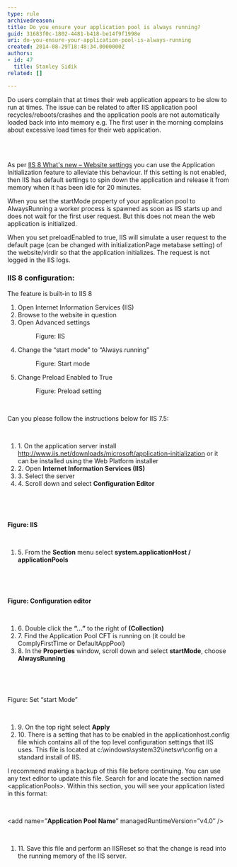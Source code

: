 ```yaml
---
type: rule
archivedreason: 
title: Do you ensure your application pool is always running?
guid: 31683f0c-1802-4481-b418-be14f9f1998e
uri: do-you-ensure-your-application-pool-is-always-running
created: 2014-08-29T18:48:34.0000000Z
authors:
- id: 47
  title: Stanley Sidik
related: []

---
```



<p class="p1">Do users complain that at times their web application appears to be slow to run at times. The issue can be related to after IIS application pool recycles/reboots/crashes and the application pools are not automatically loaded back into into memory e.g. The first user in the morning complains about excessive load times for their web application.</p>
<br><excerpt class='endintro'></excerpt><br>
<p>As per&#160;<a href="http&#58;//blogs.msdn.com/b/vijaysk/archive/2012/10/11/iis-8-what-s-new-website-settings.aspx">IIS 8 What's new – Website settings</a> you can use the Application Initialization feature to alleviate this behaviour. If this setting is not enabled, then IIS has default settings to spin down the application and release it from memory when it has been idle for 20 minutes.</p><p class="p1">When you set the startMode property of your application pool to AlwaysRunning a worker process is spawned as soon as IIS starts up and does not wait for the first user request. But this does not mean the web application is initialized.​</p><p class="p1">When you set preloadEnabled to true, IIS will simulate a user request to the default page (can be changed with initializationPage metabase setting) of the website/virdir so that the application initializes. The request is not logged in the IIS logs.​</p><h3 class="ssw15-rteElement-H3">IIS 8 configuration&#58;</h3><p class="p2">The feature is built-in to IIS 8</p><ol class="ol1"><li class="li2">Open Internet Information Services (IIS)</li><li class="li2">Browse to the website in question</li><li class="li2">Open Advanced settings

<dl class="image"><dt><img src="/WebSites/Rules-To-Better-IIS/Pages/ensure-your-application-pool-is-always-running.aspx?ControlMode=Edit&amp;DisplayMode=Design" alt="" /></dt><dd>Figure&#58; IIS</dd></dl></li><li class="li2">Change the “start mode” to “Always running”
<dl class="image"><dt><img src="/WebSites/Rules-To-Better-IIS/Pages/ensure-your-application-pool-is-always-running.aspx?ControlMode=Edit&amp;DisplayMode=Design" alt="" /></dt><dd>Figure&#58; Start mode</dd></dl></li><li class="li2">​Change Preload Enabled to True
<dl class="image"><dt><img src="/WebSites/Rules-To-Better-IIS/Pages/ensure-your-application-pool-is-always-running.aspx?ControlMode=Edit&amp;DisplayMode=Design" alt="" /></dt><dd>Figure&#58; Preload setting</dd></dl></li></ol>
​
<p class="p1">Can you please follow the instructions below for IIS 7.5&#58;</p><p class="p7">
   <br>
</p><ol class="ol1"><li class="li2">1.<span class="Apple-tab-span"> </span>On the application server install 
      <a href="http&#58;//www.iis.net/downloads/microsoft/application-initialization">
         <span class="s1">http&#58;//www.iis.net/downloads/microsoft/application-initialization</span></a> or it can be installed using the Web Platform installer</li><li class="li2">2.<span class="Apple-tab-span"> </span>Open 
      <strong>Internet Information Services (IIS)</strong></li><li class="li2">3.<span class="Apple-tab-span"> </span>Select the server&#160;</li><li class="li2">4.<span class="Apple-tab-span"> </span>Scroll down and select 
      <strong>Configuration Editor</strong></li></ol><p class="p7">
   <br>
</p><p class="p5">
   <br>
</p><p class="p2">
   <strong>Figure&#58; IIS</strong></p><p class="p7">
   <br>
</p><ol class="ol1"><li class="li2">5.<span class="Apple-tab-span"> </span>From the 
      <strong>Section</strong> menu select 
      <strong>system.applicationHost / applicationPools</strong></li></ol><p class="p7">
   <br>
</p><p class="p5">
   <br>
</p><p class="p2">
   <strong>Figure&#58; Configuration editor</strong></p><p class="p7">
   <br>
</p><ol class="ol1"><li class="li2">6.<span class="Apple-tab-span"> </span>Double click the 
      <strong>“…”</strong> to the right of 
      <strong>(Collection)</strong></li><li class="li2">7.<span class="Apple-tab-span"> </span>Find the Application Pool CFT is running on (it could be ComplyFirstTime or DefaultAppPool)</li><li class="li2">8.<span class="Apple-tab-span"> </span>In the 
      <strong>Properties</strong> window, scroll down and select 
      <strong>startMode</strong>, choose 
      <strong>AlwaysRunning</strong></li></ol><p class="p7">
   <br>
</p><p class="p5">
   <br>
</p><p class="p2">Figure&#58; Set “start Mode”</p><p class="p7">
   <br>
</p><ol class="ol1"><li class="li2">9.<span class="Apple-tab-span"> </span>On the top right select 
      <strong>Apply</strong></li><li class="li2">10.<span class="Apple-tab-span"> </span>There is a setting that has to be enabled in the applicationhost.config file which contains all of the top level configuration settings that IIS uses. This file is located at c&#58;\windows\system32\inetsvr\config on a standard install of IIS.</li></ol><p class="p4">I recommend making a backup of this file before continuing. You can use any text editor to update this file. Search for and locate the section named &lt;applicationPools&gt;. Within this section, you will see your application listed in this format&#58;</p><p class="p3">
   <br>
</p><p class="p4">&lt;add name=”<strong>Application Pool Name</strong>” managedRuntimeVersion=”v4.0″ /&gt;</p><p class="p7">
   <br>
</p><ol class="ol1"><li class="li2">11.<span class="Apple-tab-span"> </span>Save this file and perform an IISReset so that the change is read into the running memory of the IIS server.​</li></ol><p class="p1">
   <br>
</p>



